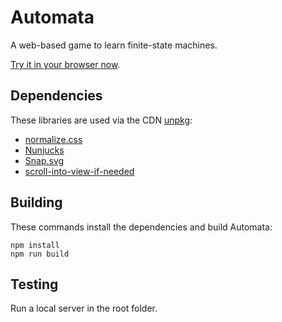 Automata
========

A web-based game to learn finite-state machines.

[Try it in your browser now](https://guillaume-savaton-eseo.github.io/Automata/).

Dependencies
------------

These libraries are used via the CDN [unpkg](https://unpkg.com/):

* [normalize.css](http://necolas.github.io/normalize.css/)
* [Nunjucks](https://mozilla.github.io/nunjucks/)
* [Snap.svg](http://snapsvg.io/)
* [scroll-into-view-if-needed](https://github.com/stipsan/scroll-into-view-if-needed)

Building
--------

These commands install the dependencies and build Automata:

```
npm install
npm run build
```

Testing
-------

Run a local server in the root folder.
